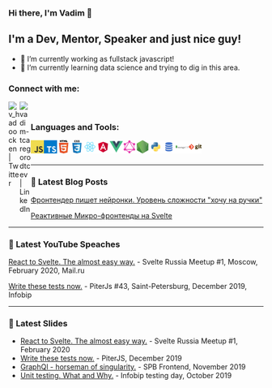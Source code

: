 ### Hi there, I'm Vadim 👋

## I'm a Dev, Mentor, Speaker and just nice guy!
- 🔭 I’m currently working as fullstack javascript!
- :microscope: I’m currently learning data science and trying to dig in this area.

### Connect with me:

[<img align="left" alt="v_hadoocken | Twitter" width="22px" src="https://cdn.jsdelivr.net/npm/simple-icons@v3/icons/twitter.svg" />](https://twitter.com/v_hadoocken)
[<img align="left" alt="vadim-tcaregorodtcev | LinkedIn" width="22px" src="https://cdn.jsdelivr.net/npm/simple-icons@v3/icons/linkedin.svg" />](https://www.linkedin.com/in/vadim-tcaregorodtcev/)

<br />

### Languages and Tools:

<img align="left" alt="JavaScript" width="26px" src="https://raw.githubusercontent.com/github/explore/80688e429a7d4ef2fca1e82350fe8e3517d3494d/topics/javascript/javascript.png" />
<img align="left" alt="TypeScript" width="26px" src="https://raw.githubusercontent.com/github/explore/80688e429a7d4ef2fca1e82350fe8e3517d3494d/topics/typescript/typescript.png" />
<img align="left" alt="HTML5" width="26px" src="https://raw.githubusercontent.com/github/explore/80688e429a7d4ef2fca1e82350fe8e3517d3494d/topics/html/html.png" />
<img align="left" alt="CSS3" width="26px" src="https://raw.githubusercontent.com/github/explore/80688e429a7d4ef2fca1e82350fe8e3517d3494d/topics/css/css.png" />
<img align="left" alt="React" width="26px" src="https://raw.githubusercontent.com/github/explore/80688e429a7d4ef2fca1e82350fe8e3517d3494d/topics/react/react.png" />
<img align="left" alt="Angular" width="26px" src="https://raw.githubusercontent.com/github/explore/80688e429a7d4ef2fca1e82350fe8e3517d3494d/topics/angular/angular.png" />

<img align="left" alt="Vue" width="26px" src="https://raw.githubusercontent.com/github/explore/80688e429a7d4ef2fca1e82350fe8e3517d3494d/topics/vue/vue.png" />
<img align="left" alt="GraphQL" width="26px" src="https://raw.githubusercontent.com/github/explore/80688e429a7d4ef2fca1e82350fe8e3517d3494d/topics/graphql/graphql.png" />
<img align="left" alt="Node.js" width="26px" src="https://raw.githubusercontent.com/github/explore/80688e429a7d4ef2fca1e82350fe8e3517d3494d/topics/nodejs/nodejs.png" />
<img align="left" alt="Python" width="26px" src="https://raw.githubusercontent.com/github/explore/80688e429a7d4ef2fca1e82350fe8e3517d3494d/topics/python/python.png" />

<img align="left" alt="SQL" width="26px" src="https://raw.githubusercontent.com/github/explore/80688e429a7d4ef2fca1e82350fe8e3517d3494d/topics/sql/sql.png" />
<img align="left" alt="MongoDB" width="26px" src="https://raw.githubusercontent.com/github/explore/80688e429a7d4ef2fca1e82350fe8e3517d3494d/topics/mongodb/mongodb.png" />

<img align="left" alt="Git" width="26px" src="https://raw.githubusercontent.com/github/explore/80688e429a7d4ef2fca1e82350fe8e3517d3494d/topics/git/git.png" />

<br />
<br />

---

### :scroll:  Latest Blog Posts

[Фронтендер пишет нейронки. Уровень сложности "хочу на ручки"](https://vtcaregorodtcev.github.io/blog/fpn/level0)

[Реактивные Микро-фронтенды на Svelte](https://vtcaregorodtcev.github.io/blog/reactive_microfrontends/act_1)

---

### :loudspeaker:  Latest YouTube Speaches

[React to Svelte. The almost easy way.](https://www.youtube.com/watch?v=FBk5j62O4f0) - Svelte Russia Meetup #1, Moscow, February 2020, Mail.ru

[Write these tests now.](https://youtu.be/04ZkeQHS5kk?t=5737) - PiterJs #43, Saint-Petersburg, December 2019, Infobip

---

### :date:  Latest Slides

- [React to Svelte. The almost easy way.](https://github.com/vtcaregorodtcev/slides/blob/master/react%20to%20svelte%2C%20the%20almost%20easy%20way/Svelte%20Russia%20Meetup%20%231.pdf) - Svelte Russia Meetup #1, February 2020
- [Write these tests now.](https://github.com/vtcaregorodtcev/slides/blob/master/%D0%BD%D0%B0%D0%BF%D0%B8%D1%88%D0%B8%20%D1%82%D1%8B%20%D1%83%D0%B6%D0%B5%20%D1%8D%D1%82%D0%B8%20%D1%82%D0%B5%D1%81%D1%82%D1%8B/%D0%BD%D0%B0%D0%BF%D0%B8%D1%88%D0%B8%20%D1%82%D1%8B%20%D1%83%D0%B6%D0%B5%20%D1%8D%D1%82%D0%B8%20%D1%82%D0%B5%D1%81%D1%82%D1%8B.pdf) - PiterJS, December 2019
- [GraphQl - horseman of singularity.](https://github.com/vtcaregorodtcev/slides/blob/master/graphql%20-%20%D0%B2%D1%81%D0%B0%D0%B4%D0%BD%D0%B8%D0%BA%20%D1%81%D0%B8%D0%BD%D0%B3%D1%83%D0%BB%D1%8F%D1%80%D0%BD%D0%BE%D1%81%D1%82%D0%B8/GraphQL%20%D0%B2%D1%81%D0%B0%D0%B4%D0%BD%D0%B8%D0%BA%20%D1%81%D0%B8%D0%BD%D0%B3%D1%83%D0%BB%D1%8F%D1%80%D0%BD%D0%BE%D1%81%D1%82%D0%B8.pdf) - SPB Frontend, November 2019
- [Unit testing. What and Why.](https://github.com/vtcaregorodtcev/slides/blob/master/unit%20testing.%20what%20and%20why/Unit-testing.%20%20What%20and%20Why..pdf) - Infobip testing day, October 2019
